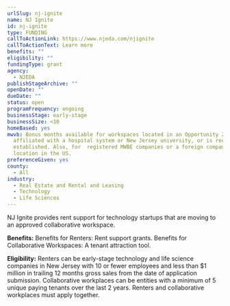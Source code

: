 ```yaml
---
urlSlug: nj-ignite
name: NJ Ignite
id: nj-ignite
type: FUNDING
callToActionLink: https://www.njeda.com/njignite
callToActionText: Learn more
benefits: ""
eligibility: ""
fundingType: grant
agency:
  - NJEDA
publishStageArchive: ""
openDate: ""
dueDate: ""
status: open
programFrequency: ongoing
businessStage: early-stage
businessSize: <10
homeBased: yes
mwvb: Bonus months available for workspaces located in an Opportunity Zone,
  affiliated with a hospital system or New Jersey university, or is recently
  established. Also, for  registered MWBE companies or a foreign company’s first
  location in the US.
preferenceGiven: yes
county:
  - All
industry:
  - Real Estate and Rental and Leasing
  - Technology
  - Life Sciences
---
```

NJ Ignite provides rent support for technology startups that are moving to an approved collaborative workspace.

**Benefits:** Benefits for Renters: Rent support grants. Benefits for Collaborative Workspaces: A tenant attraction tool.

**Eligibility:** Renters can be early-stage technology and life science companies in New Jersey with 10 or fewer employees and less than $1 million in trailing 12 months gross sales from the date of application submission. Collaborative workplaces can be entities with a minimum of 5 unique paying tenants over the last 2 years. Renters and collaborative workplaces must apply together.